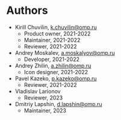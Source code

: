 # Authors

* Kirill Chuvilin, <k.chuvilin@omp.ru>
  * Product owner, 2021-2022
  * Maintainer, 2021-2022
  * Reviewer, 2021-2022
* Andrey Moskalev, <a.moskalyov@omp.ru>
  * Developer, 2021-2022
* Andrey Zhilin, <a.zhilin@omp.ru>
  * Icon designer, 2021-2022
* Pavel Kazeko, <p.kazeko@omp.ru>
  * Reviewer, 2021-2022
* Vladislav Larionov
    * Reviewer, 2023
* Dmitriy Lapshin, <d.lapshin@omp.ru>
    * Maintainer, 2023   
 
